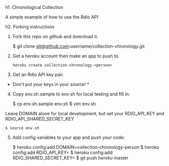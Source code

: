 h1. Chronological Collection

A simple example of how to use the Rdio API

h2. Forking instructions

1. Fork this repo on github and download it.

    $ git clone git@github.com:username/collection-chronology.git

2. Get a heroku account then make an app to push to.

    `heroku create collection-chronology-<person>`

3. Get an Rdio API key pair.

* Don't put your keys in your source! *

4. Copy env.sh.sample to env.sh for local testing and fill in:

    $ cp env.sh.sample env.sh
    $ vim env.sh

  Leave DOMAIN alone for local development, but set your RDIO_API_KEY and RDIO_API_SHARED_SECRET_KEY

    $ source env.sh

5. Add config variables to your app and push your code:

    $ heroku config:add DOMAIN=collection-chronology-person
    $ heroku config:add RDIO_API_KEY=<your key>
    $ heroku config:add RDIO_SHARED_SECRET_KEY=<your key>
    $ git push heroku master
